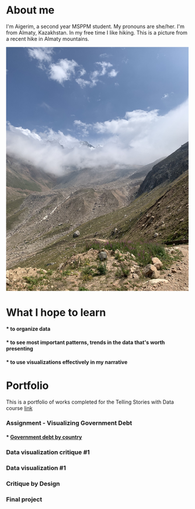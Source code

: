 # About me

I'm Aigerim, a second year MSPPM student. My pronouns are she/her. I'm from Almaty, Kazakhstan. In my free time I like hiking. 
This is a picture from a recent hike in Almaty mountains.

<img src = 'mountains.jpeg' width = '500'/>


# What I hope to learn 

#### * to organize data 
#### * to see most important patterns, trends in the data that's worth presenting
#### * to use visualizations effectively in my narrative

# Portfolio

This is a portfolio of works completed for the Telling Stories with Data course
[link](/debt.md)


### Assignment - Visualizing Government Debt
#### * [Government debt by country](/debt.md)

### Data visualization critique #1
### Data visualization #1
### Critique by Design
### Final project
